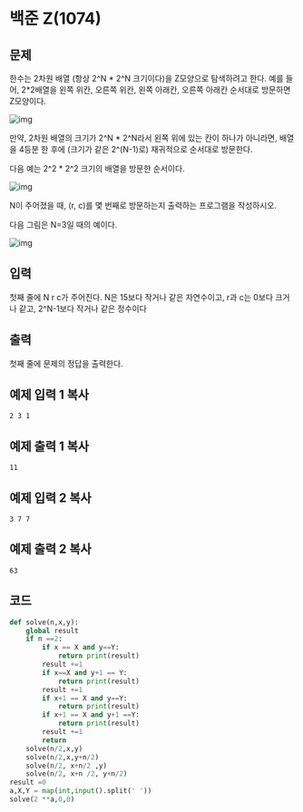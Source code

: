 # 백준 Z(1074)

## 문제

한수는 2차원 배열 (항상 2^N * 2^N 크기이다)을 Z모양으로 탐색하려고 한다. 예를 들어, 2*2배열을 왼쪽 위칸, 오른쪽 위칸, 왼쪽 아래칸, 오른쪽 아래칸 순서대로 방문하면 Z모양이다.

![img](https://www.acmicpc.net/upload/201003/z1.JPG)

만약, 2차원 배열의 크기가 2^N * 2^N라서 왼쪽 위에 있는 칸이 하나가 아니라면, 배열을 4등분 한 후에 (크기가 같은 2^(N-1)로) 재귀적으로 순서대로 방문한다.

다음 예는 2^2 * 2^2 크기의 배열을 방문한 순서이다.

![img](https://www.acmicpc.net/upload/201003/z2.JPG)

N이 주어졌을 때, (r, c)를 몇 번째로 방문하는지 출력하는 프로그램을 작성하시오.

다음 그림은 N=3일 때의 예이다.

![img](https://www.acmicpc.net/upload/201003/z3.JPG)

## 입력

첫째 줄에 N r c가 주어진다. N은 15보다 작거나 같은 자연수이고, r과 c는 0보다 크거나 같고, 2^N-1보다 작거나 같은 정수이다

## 출력

첫째 줄에 문제의 정답을 출력한다.

## 예제 입력 1 복사

```
2 3 1
```

## 예제 출력 1 복사

```
11
```

## 예제 입력 2 복사

```
3 7 7
```

## 예제 출력 2 복사

```
63
```



## 코드

```python
def solve(n,x,y):
    global result
    if n ==2:
        if x == X and y==Y:
            return print(result)
        result +=1
        if x==X and y+1 == Y:
            return print(result)
        result +=1
        if x+1 == X and y==Y:
            return print(result)
        if x+1 == X and y+1 ==Y:
            return print(result)
        result +=1
        return
    solve(n/2,x,y)
    solve(n/2,x,y+n/2)
    solve(n/2, x+n/2 ,y)
    solve(n/2, x+n /2, y+n/2)
result =0
a,X,Y = map(int,input().split(' '))
solve(2 **a,0,0)
```

